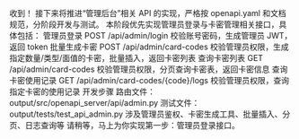 收到！
接下来将推进“管理后台”相关 API 的实现，严格按 openapi.yaml 和文档规范，分阶段开发与测试。
本阶段优先实现管理员登录与卡密管理相关接口，具体包括：
管理员登录
POST /api/admin/login
校验账号密码，生成管理员 JWT，返回 token
批量生成卡密
POST /api/admin/card-codes
校验管理员权限，生成指定数量/类型/面值的卡密，批量插入，返回卡密列表
查询卡密列表
GET /api/admin/card-codes
校验管理员权限，分页查询卡密表，返回卡密信息
查询卡密使用记录
GET /api/admin/card-codes/{code}/logs
校验管理员权限，查询指定卡密的使用记录
开发步骤
路由文件：output/src/openapi_server/api/admin.py
测试文件：output/tests/test_api_admin.py
涉及管理员鉴权、卡密生成工具、批量插入、分页、日志查询等
请稍等，马上为你实现第一步：管理员登录接口。